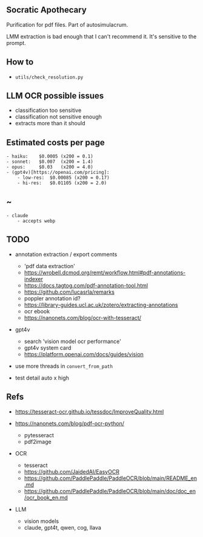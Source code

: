 ## Socratic Apothecary

Purification for pdf files. Part of autosimulacrum.

LMM extraction is bad enough that I can't recommend it. It's sensitive to the prompt.

## How to

-   `utils/check_resolution.py`

## LLM OCR possible issues

-   classification too sensitive
-   classification not sensitive enough
-   extracts more than it should

## Estimated costs per page

    - haiku:    $0.0005 (x200 = 0.1)
    - sonnet:   $0.007  (x200 = 1.4)
    - opus:     $0.03   (x200 = 4.0)
    - (gpt4v)[https://openai.com/pricing]:
        - low-res:  $0.00085 (x200 = 0.17)
        - hi-res:   $0.01105 (x200 = 2.0)

## ~

    - claude
        - accepts webp

## TODO

-   annotation extraction / export comments

    -   'pdf data extraction'
    -   https://wrobell.dcmod.org/remt/workflow.html#pdf-annotations-indexer
    -   https://docs.tagtog.com/pdf-annotation-tool.html
    -   https://github.com/lucasrla/remarks
    -   poppler annotation id?
    -   https://library-guides.ucl.ac.uk/zotero/extracting-annotations
    -   ocr ebook
    -   https://nanonets.com/blog/ocr-with-tesseract/

-   gpt4v

    -   search 'vision model ocr performance'
    -   gpt4v system card
    -   https://platform.openai.com/docs/guides/vision

-   use more threads in `convert_from_path`
-   test detail auto x high

## Refs

-   https://tesseract-ocr.github.io/tessdoc/ImproveQuality.html
-   https://nanonets.com/blog/pdf-ocr-python/

    -   pytesseract
    -   pdf2image

-   OCR

    -   tesseract
    -   https://github.com/JaidedAI/EasyOCR
    -   https://github.com/PaddlePaddle/PaddleOCR/blob/main/README_en.md
    -   https://github.com/PaddlePaddle/PaddleOCR/blob/main/doc/doc_en/ocr_book_en.md

-   LLM
    -   vision models
    -   claude, gpt4t, qwen, cog, llava

##
